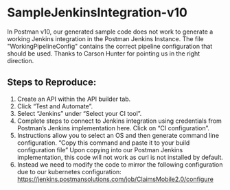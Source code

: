 # SampleJenkinsIntegration-v10
In Postman v10, our generated sample code does not work to generate a working Jenkins integration in the Postman Jenkins Instance. The file "WorkingPipelineConfig"  contains the correct pipeline configuration that should be used. Thanks to Carson Hunter for pointing us in the right direction. 



## Steps to Reproduce: 
1. Create an API within the API builder tab. 
2. Click “Test and Automate”. 
3. Select “Jenkins” under “Select your CI tool”. 
4. Complete steps to connect to Jenkins integration using credentials from Postman’s Jenkins implementation here. 
Click on “CI configuration”. 
5. Instructions allow you to select an OS and then generate command line configuration. “Copy this command and paste it to your build configuration file”
Upon copying into our Postman Jenkins implementation, this code will not work as curl is not installed by default. 
6. Instead we need to modify the code to mirror the following configuration due to our kubernetes configuration: https://jenkins.postmansolutions.com/job/ClaimsMobile2.0/configure


